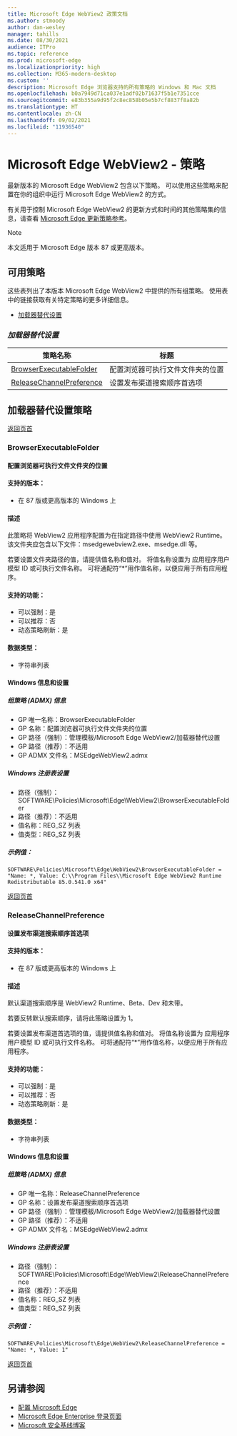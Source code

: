 ```yaml
---
title: Microsoft Edge WebView2 政策文档
ms.author: stmoody
author: dan-wesley
manager: tahills
ms.date: 08/30/2021
audience: ITPro
ms.topic: reference
ms.prod: microsoft-edge
ms.localizationpriority: high
ms.collection: M365-modern-desktop
ms.custom: ''
description: Microsoft Edge 浏览器支持的所有策略的 Windows 和 Mac 文档
ms.openlocfilehash: b0a7949d71ca037e1adf02b71637f5b1e7351cce
ms.sourcegitcommit: e83b355a9d95f2c8ec858b05e5b7cf8837f8a82b
ms.translationtype: HT
ms.contentlocale: zh-CN
ms.lasthandoff: 09/02/2021
ms.locfileid: "11936540"
---
```

# <a name="microsoft-edge-webview2---policies"></a>Microsoft Edge WebView2 - 策略

最新版本的 Microsoft Edge WebView2 包含以下策略。 可以使用这些策略来配置在你的组织中运行 Microsoft Edge WebView2 的方式。

有关用于控制 Microsoft Edge WebView2 的更新方式和时间的其他策略集的信息，请查看 [Microsoft Edge 更新策略参考](microsoft-edge-update-policies.md)。


> [!NOTE]
> 本文适用于 Microsoft Edge 版本 87 或更高版本。

## <a name="available-policies"></a>可用策略

这些表列出了本版本 Microsoft Edge WebView2 中提供的所有组策略。 使用表中的链接获取有关特定策略的更多详细信息。

- [加载器替代设置](#loader-override-settings)


### [*<a name="loader-override-settings"></a>加载器替代设置*](#loader-override-settings-policies)

|策略名称|标题|
|-|-|
|[BrowserExecutableFolder](#browserexecutablefolder)|配置浏览器可执行文件文件夹的位置|
|[ReleaseChannelPreference](#releasechannelpreference)|设置发布渠道搜索顺序首选项|




  ## <a name="loader-override-settings-policies"></a>加载器替代设置策略

  [返回页首](#microsoft-edge-webview2---policies)

  ### <a name="browserexecutablefolder"></a>BrowserExecutableFolder

  #### <a name="configure-the-location-of-the-browser-executable-folder"></a>配置浏览器可执行文件文件夹的位置

  
  
  #### <a name="supported-versions"></a>支持的版本：

  - 在 87 版或更高版本的 Windows 上

  #### <a name="description"></a>描述

  此策略将 WebView2 应用程序配置为在指定路径中使用 WebView2 Runtime。 该文件夹应包含以下文件：msedgewebview2.exe、msedge.dll 等。

若要设置文件夹路径的值，请提供值名称和值对。 将值名称设置为 应用程序用户模型 ID 或可执行文件名称。 可将通配符“*”用作值名称，以便应用于所有应用程序。

  #### <a name="supported-features"></a>支持的功能：

  - 可以强制：是
  - 可以推荐：否
  - 动态策略刷新：是

  #### <a name="data-type"></a>数据类型：

  - 字符串列表

  #### <a name="windows-information-and-settings"></a>Windows 信息和设置

  ##### <a name="group-policy-admx-info"></a>组策略 (ADMX) 信息

  - GP 唯一名称：BrowserExecutableFolder
  - GP 名称：配置浏览器可执行文件文件夹的位置
  - GP 路径（强制）：管理模板/Microsoft Edge WebView2/加载器替代设置
  - GP 路径（推荐）：不适用
  - GP ADMX 文件名：MSEdgeWebView2.admx

  ##### <a name="windows-registry-settings"></a>Windows 注册表设置

  - 路径（强制）：SOFTWARE\Policies\Microsoft\Edge\WebView2\BrowserExecutableFolder
  - 路径（推荐）：不适用
  - 值名称：REG_SZ 列表
  - 值类型：REG_SZ 列表

  ##### <a name="example-value"></a>示例值：

```
SOFTWARE\Policies\Microsoft\Edge\WebView2\BrowserExecutableFolder = "Name: *, Value: C:\\Program Files\\Microsoft Edge WebView2 Runtime Redistributable 85.0.541.0 x64"

```

  

  [返回页首](#microsoft-edge-webview2---policies)

  ### <a name="releasechannelpreference"></a>ReleaseChannelPreference

  #### <a name="set-the-release-channel-search-order-preference"></a>设置发布渠道搜索顺序首选项

  
  
  #### <a name="supported-versions"></a>支持的版本：

  - 在 87 版或更高版本的 Windows 上

  #### <a name="description"></a>描述

  默认渠道搜索顺序是 WebView2 Runtime、Beta、Dev 和未带。

若要反转默认搜索顺序，请将此策略设置为 1。

若要设置发布渠道首选项的值，请提供值名称和值对。 将值名称设置为 应用程序用户模型 ID 或可执行文件名称。 可将通配符“*”用作值名称，以便应用于所有应用程序。

  #### <a name="supported-features"></a>支持的功能：

  - 可以强制：是
  - 可以推荐：否
  - 动态策略刷新：是

  #### <a name="data-type"></a>数据类型：

  - 字符串列表

  #### <a name="windows-information-and-settings"></a>Windows 信息和设置

  ##### <a name="group-policy-admx-info"></a>组策略 (ADMX) 信息

  - GP 唯一名称：ReleaseChannelPreference
  - GP 名称：设置发布渠道搜索顺序首选项
  - GP 路径（强制）：管理模板/Microsoft Edge WebView2/加载器替代设置
  - GP 路径（推荐）：不适用
  - GP ADMX 文件名：MSEdgeWebView2.admx

  ##### <a name="windows-registry-settings"></a>Windows 注册表设置

  - 路径（强制）：SOFTWARE\Policies\Microsoft\Edge\WebView2\ReleaseChannelPreference
  - 路径（推荐）：不适用
  - 值名称：REG_SZ 列表
  - 值类型：REG_SZ 列表

  ##### <a name="example-value"></a>示例值：

```
SOFTWARE\Policies\Microsoft\Edge\WebView2\ReleaseChannelPreference = "Name: *, Value: 1"

```

  

  [返回页首](#microsoft-edge-webview2---policies)


## <a name="see-also"></a>另请参阅

- [配置 Microsoft Edge](configure-microsoft-edge.md)
- [Microsoft Edge Enterprise 登录页面](https://aka.ms/EdgeEnterprise)
- [Microsoft 安全基线博客](https://techcommunity.microsoft.com/t5/microsoft-security-baselines/bg-p/Microsoft-Security-Baselines)